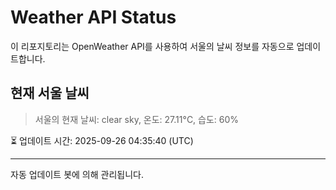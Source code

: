 
# Weather API Status

이 리포지토리는 OpenWeather API를 사용하여 서울의 날씨 정보를 자동으로 업데이트합니다.

## 현재 서울 날씨
> 서울의 현재 날씨: clear sky, 온도: 27.11°C, 습도: 60%

⏳ 업데이트 시간: 2025-09-26 04:35:40 (UTC)

---
자동 업데이트 봇에 의해 관리됩니다.
